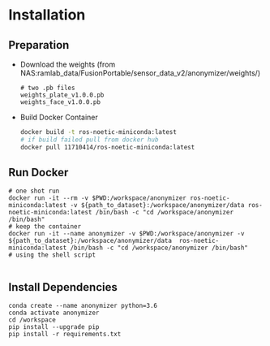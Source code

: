 # Installation
## Preparation
- Download the weights (from NAS:ramlab_data/FusionPortable/sensor_data_v2/anonymizer/weights/)
  ```shell
  # two .pb files
  weights_plate_v1.0.0.pb
  weights_face_v1.0.0.pb
  ```
- Build Docker Container
  ```bash
  docker build -t ros-noetic-miniconda:latest
  # if build failed pull from docker hub
  docker pull 11710414/ros-noetic-miniconda:latest
  ```
## Run Docker
```shell
# one shot run
docker run -it --rm -v $PWD:/workspace/anonymizer ros-noetic-miniconda:latest -v ${path_to_dataset}:/workspace/anonymizer/data ros-noetic-miniconda:latest /bin/bash -c "cd /workspace/anonymizer /bin/bash"
# keep the container
docker run -it --name anonymizer -v $PWD:/workspace/anonymizer -v ${path_to_dataset}:/workspace/anonymizer/data  ros-noetic-miniconda:latest /bin/bash -c "cd /workspace/anonymizer /bin/bash"
# using the shell script


```
## Install Dependencies
```shell
conda create --name anonymizer python=3.6
conda activate anonymizer
cd /workspace
pip install --upgrade pip
pip install -r requirements.txt
```

